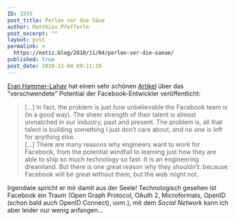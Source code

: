 ```yaml
---
ID: 3355
post_title: Perlen vor die Säue
author: Matthias Pfefferle
post_excerpt: ""
layout: post
permalink: >
  https://notiz.blog/2010/11/04/perlen-vor-die-saeue/
published: true
post_date: 2010-11-04 09:11:19
---
```

<!-- wp:paragraph -->
<p><a href="http://hueniverse.com/">Eran Hammer-Lahav</a> hat einen sehr schönen <a href="http://hueniverse.com/2010/11/all-these-brilliant-people-at-facebook-make-me-sad/">Artikel</a> über das "verschwendete" Potential der Facebook-Entwickler veröffentlicht:</p>
<!-- /wp:paragraph -->

<!-- wp:quote -->
<blockquote class="wp-block-quote">
	<p>[...] In fact, the problem is just how unbelievable the Facebook team is (in a good way). The sheer strength of their talent is almost unmatched in our industry, past and present. The problem is, all that talent is building something I just don’t care about, and no one is left for anything else.<br/> [...] There are many reasons why engineers want to work for Facebook, from the potential windfall to learning just how they are able to ship so much technology so fast. It is an engineering dreamland. But there is one great reason why they shouldn’t: because Facebook will be great without them, but the web might not.</p>
</blockquote>
<!-- /wp:quote -->

<!-- wp:paragraph -->
<p>Irgendwie spricht er mir damit aus der Seele! Technologisch gesehen ist Facebook ein Traum (Open Graph Protocol, OAuth 2, Microformats, OpenID (schon bald auch OpenID Connect), uvm.), mit dem <em>Social Network</em> kann ich aber leider nur wenig anfangen...</p>
<!-- /wp:paragraph -->
